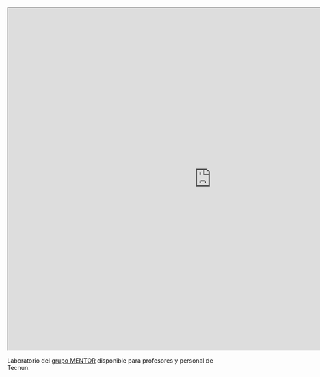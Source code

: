 <iframe width="950" height="800" src="https://mentor-tecnun.github.io/Mentor_Space.pdf"></iframe>

Laboratorio del [grupo MENTOR](http://mentor.tecnun.es/) disponible para profesores y personal de Tecnun.
